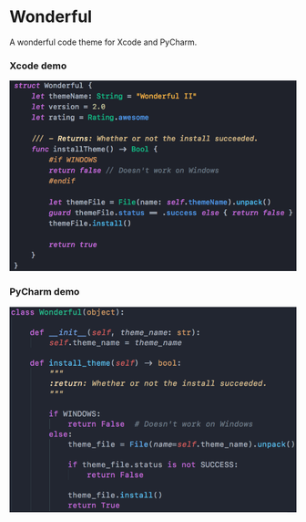 # Wonderful

A wonderful code theme for Xcode and PyCharm.

### Xcode demo

![demo-xcode.png](demo-xcode.png)

### PyCharm demo

![demo-pycharm.png](demo-pycharm.png)

